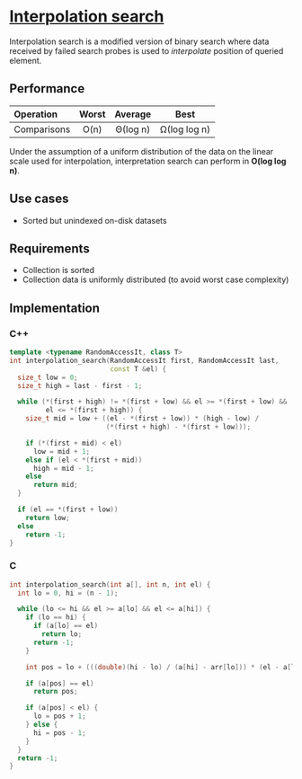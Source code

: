 # [Interpolation search](https://en.wikipedia.org/wiki/Interpolation_search)

Interpolation search is a modified version of binary search where data received by failed search probes is used to _interpolate_ position of queried element.

## Performance

| Operation   | Worst | Average  |     Best     |
| :---------- | :---: | :------: | :----------: |
| Comparisons | O(n)  | Θ(log n) | Ω(log log n) |

Under the assumption of a uniform distribution of the data on the linear scale used for interpolation, interpretation search can perform in **O(log log n)**.

## Use cases

- Sorted but unindexed on-disk datasets

## Requirements

- Collection is sorted
- Collection data is uniformly distributed (to avoid worst case complexity)

## Implementation

### C++

```c++
template <typename RandomAccessIt, class T>
int interpolation_search(RandomAccessIt first, RandomAccessIt last,
                         const T &el) {
  size_t low = 0;
  size_t high = last - first - 1;

  while (*(first + high) != *(first + low) && el >= *(first + low) &&
         el <= *(first + high)) {
    size_t mid = low + ((el - *(first + low)) * (high - low) /
                        (*(first + high) - *(first + low)));

    if (*(first + mid) < el)
      low = mid + 1;
    else if (el < *(first + mid))
      high = mid - 1;
    else
      return mid;
  }

  if (el == *(first + low))
    return low;
  else
    return -1;
}
```

### C

```c
int interpolation_search(int a[], int n, int el) {
  int lo = 0, hi = (n - 1);

  while (lo <= hi && el >= a[lo] && el <= a[hi]) {
    if (lo == hi) {
      if (a[lo] == el)
        return lo;
      return -1;
    }

    int pos = lo + (((double)(hi - lo) / (a[hi] - arr[lo])) * (el - a[lo]));

    if (a[pos] == el)
      return pos;

    if (a[pos] < el) {
      lo = pos + 1;
    } else {
      hi = pos - 1;
    }
  }
  return -1;
}
```
